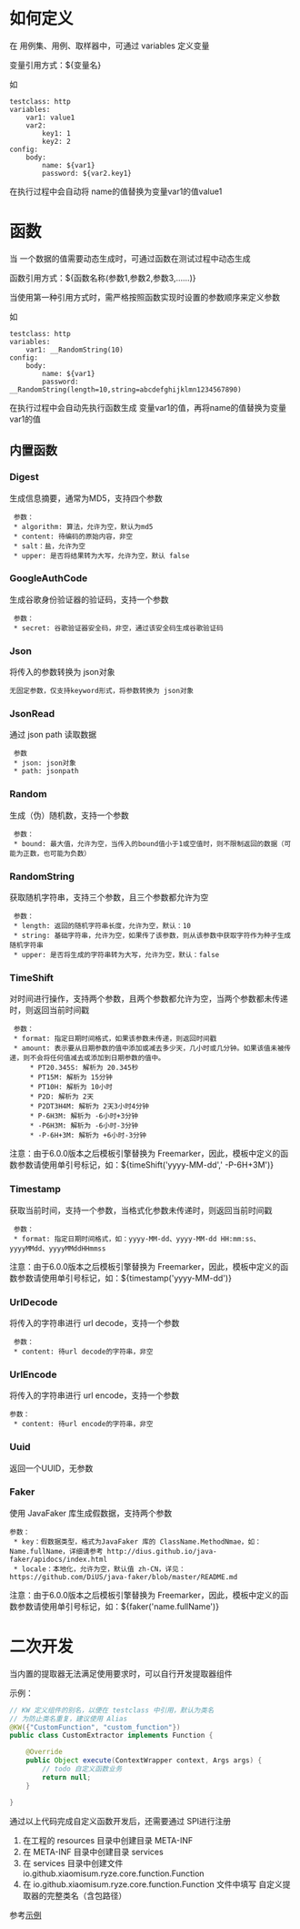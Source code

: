 # 如何定义

在 用例集、用例、取样器中，可通过 variables 定义变量

变量引用方式：${变量名}

如

```
testclass: http
variables:
    var1: value1
    var2:
        key1: 1
        key2: 2
config:
    body:
        name: ${var1}
        password: ${var2.key1}
```

在执行过程中会自动将 name的值替换为变量var1的值value1

# 函数

当 一个数据的值需要动态生成时，可通过函数在测试过程中动态生成

函数引用方式：${函数名称(参数1,参数2,参数3,……)}

当使用第一种引用方式时，需严格按照函数实现时设置的参数顺序来定义参数

如

```
testclass: http
variables:
    var1: __RandomString(10)
config:
    body:
        name: ${var1}
        password: __RandomString(length=10,string=abcdefghijklmn1234567890)
```

在执行过程中会自动先执行函数生成 变量var1的值，再将name的值替换为变量var1的值

## 内置函数

### Digest

生成信息摘要，通常为MD5，支持四个参数

     参数：
     * algorithm: 算法，允许为空，默认为md5
     * content: 待编码的原始内容，非空
     * salt：盐，允许为空
     * upper: 是否将结果转为大写，允许为空，默认 false

### GoogleAuthCode

生成谷歌身份验证器的验证码，支持一个参数

     参数：
     * secret: 谷歌验证器安全码，非空，通过该安全码生成谷歌验证码

### Json

将传入的参数转换为 json对象

    无固定参数，仅支持keyword形式，将参数转换为 json对象

### JsonRead

通过 json path 读取数据

     参数
     * json: json对象
     * path: jsonpath

### Random

生成（伪）随机数，支持一个参数

     参数：
     * bound: 最大值，允许为空，当传入的bound值小于1或空值时，则不限制返回的数据（可能为正数，也可能为负数）

### RandomString

获取随机字符串，支持三个参数，且三个参数都允许为空

     参数：
     * length: 返回的随机字符串长度，允许为空，默认：10
     * string: 基础字符串，允许为空，如果传了该参数，则从该参数中获取字符作为种子生成随机字符串
     * upper: 是否将生成的字符串转为大写，允许为空，默认：false

### TimeShift

对时间进行操作，支持两个参数，且两个参数都允许为空，当两个参数都未传递时，则返回当前时间戳

     参数：
     * format: 指定日期时间格式，如果该参数未传递，则返回时间戳
     * amount: 表示要从日期参数的值中添加或减去多少天，几小时或几分钟。如果该值未被传递，则不会将任何值减去或添加到日期参数的值中。
         * PT20.345S: 解析为 20.345秒
         * PT15M: 解析为 15分钟
         * PT10H: 解析为 10小时
         * P2D: 解析为 2天
         * P2DT3H4M: 解析为 2天3小时4分钟
         * P-6H3M: 解析为 -6小时+3分钟
         * -P6H3M: 解析为 -6小时-3分钟
         * -P-6H+3M: 解析为 +6小时-3分钟

注意：由于6.0.0版本之后模板引擎替换为 Freemarker，因此，模板中定义的函数参数请使用单引号标记，如：${timeShift('yyyy-MM-dd','
-P-6H+3M')}

### Timestamp

获取当前时间，支持一个参数，当格式化参数未传递时，则返回当前时间戳

     参数：
     * format: 指定日期时间格式，如：yyyy-MM-dd、yyyy-MM-dd HH:mm:ss、yyyyMMdd、yyyyMMddHHmmss

注意：由于6.0.0版本之后模板引擎替换为 Freemarker，因此，模板中定义的函数参数请使用单引号标记，如：${timestamp('yyyy-MM-dd')}

### UrlDecode

将传入的字符串进行 url decode，支持一个参数

     参数：
     * content: 待url decode的字符串，非空

### UrlEncode

将传入的字符串进行 url encode，支持一个参数

    参数：
     * content: 待url encode的字符串，非空

### Uuid

返回一个UUID，无参数

### Faker

使用 JavaFaker 库生成假数据，支持两个参数

    参数：
     * key：假数据类型，格式为JavaFaker 库的 ClassName.MethodNmae，如：Name.fullName，详细请参考 http://dius.github.io/java-faker/apidocs/index.html
     * locale：本地化，允许为空，默认值 zh-CN，详见：https://github.com/DiUS/java-faker/blob/master/README.md

注意：由于6.0.0版本之后模板引擎替换为 Freemarker，因此，模板中定义的函数参数请使用单引号标记，如：${faker('name.fullName')}

# 二次开发

当内置的提取器无法满足使用要求时，可以自行开发提取器组件

示例：

```java
// KW 定义组件的别名，以便在 testclass 中引用，默认为类名
// 为防止类名重复，建议使用 Alias
@KW({"CustomFunction", "custom_function"})
public class CustomExtractor implements Function {

    @Override
    public Object execute(ContextWrapper context, Args args) {
        // todo 自定义函数业务
        return null;
    }

}
```

通过以上代码完成自定义函数开发后，还需要通过 SPI进行注册

1. 在工程的 resources 目录中创建目录 META-INF
2. 在 META-INF 目录中创建目录 services
3. 在 services 目录中创建文件 io.github.xiaomisum.ryze.core.function.Function
4. 在 io.github.xiaomisum.ryze.core.function.Function 文件中填写 自定义提取器的完整类名（含包路径）

参考[示例](../../ryze/src/main/resources/META-INF/services/io.github.xiaomisum.ryze.core.function.Function)